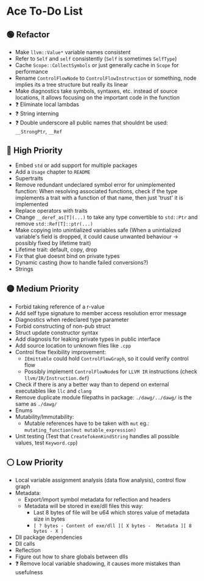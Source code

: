# Ace To-Do List

## 🟢 Refactor

- Make `llvm::Value*` variable names consistent
- Refer to `Self` and `self` consistently (`Self` is sometimes `SelfType`)
- Cache `Scope::CollectSymbols` or just generally cache in `Scope` for performance
- Rename `ControlFlowNode` to `ControlFlowInstruction` or something, node implies its a tree structure but really its linear
- Make diagnostics take symbols, syntaxes, etc. instead of source locations, it allows focusing on the important code in the function
- ❓ Eliminate local lambdas
- ❓ String interning
- ❓ Double underscore all public names that shouldnt be used: `__StrongPtr`, `__Ref`

## 🔴 High Priority

- Embed `std` or add support for multiple packages
- Add a `Usage` chapter to `README` 
- Supertraits
- Remove redundant undeclared symbol error for unimplemented function: When resolving associated functions, check if the type implements a trait with a function of that name, then just 'trust' it is implemented
- Replace operators with traits
- Change `__deref_as[T](...)` to take any type convertible to `std::Ptr` and remove `std::Ref[T]::ptr(...)`
- Make copying into unintialized variables safe (When a unintialized variable's field is dropped, it could cause unwanted behaviour &rarr; possibly fixed by lifetime trait)
- Lifetime trait: default, copy, drop
- Fix that glue doesnt bind on private types
- Dynamic casting (how to handle failed conversions?)
- Strings

## 🟡 Medium Priority

- Forbid taking reference of a r-value
- Add self type signature to member access resolution error message
- Diagnostics when redeclared type parameter
- Forbid constructing of non-pub struct
- Struct update constructor syntax
- Add diagnosis for leaking private types in public interface
- Add source location to unknown files like `.cpp`
- Control flow flexibility improvement:
  - `IEmittable` could hold `ControlFlowGraph`, so it could verify control flow
  - Possibly implement `ControlFlowNode`s for `LLVM IR` instructions (check `llvm/IR/Instruction.def`)
- Check if there is any a better way than to depend on external executables like `llc` and `clang`
- Remove duplicate module filepaths in package: `./dawg/../dawg/` is the same as `./dawg/`
- Enums
- Mutability/Immutability:
  - Mutable references have to be taken with `mut` eg.: `mutating_function(mut mutable_expression)`
- Unit testing (Test that `CreateTokenKindString` handles all possible values, test `Keyword.cpp`)

## ⚪ Low Priority

- Local variable assignment analysis (data flow analysis), control flow graph
- Metadata:
  - Export/import symbol metadata for reflection and headers
  - Metadata will be stored in exe/dll files this way:
    - Last 8 bytes of file will be u64 which stores value of metadata size in bytes
    - `[ ? bytes - Content of exe/dll ][ X bytes -  Metadata ][ 8 bytes - X ]`
- Dll package dependencies
- Dll calls
- Reflection
- Figure out how to share globals between dlls
- ❓ Remove local variable shadowing, it causes more mistakes than usefulness
